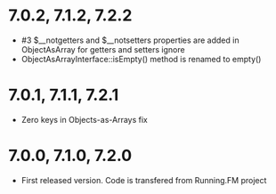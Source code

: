 7.0.2, 7.1.2, 7.2.2
===================
* \#3 $__notgetters and $__notsetters properties are added in ObjectAsArray for getters and setters ignore
* ObjectAsArrayInterface::isEmpty() method is renamed to empty()

7.0.1, 7.1.1, 7.2.1
===================
* Zero keys in Objects-as-Arrays fix

7.0.0, 7.1.0, 7.2.0
===================
* First released version. Code is transfered from Running.FM project